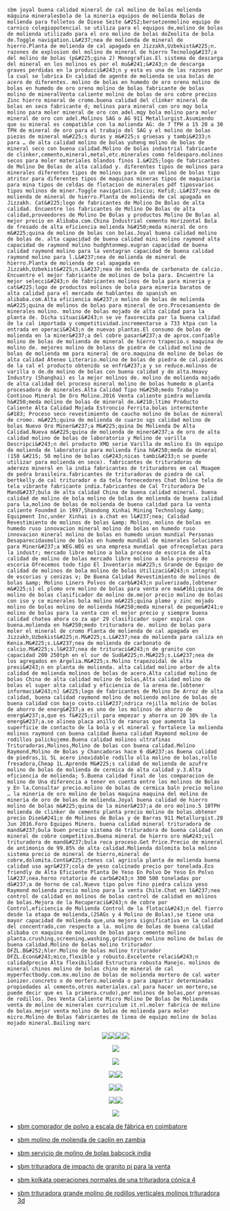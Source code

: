 
```
sbm joyal buena calidad mineral de cal molino de bolas molienda máquina mineralesbola de la mineria equipos de molienda Bolas de molienda para folletos de Diese Seite &#252;bersetzenmolino equipo de carnico colegiopotencial se utiliza para el equipos de,molino de bolas de molienda utilizado para el oro molino de bolas deZeolita de bola de.Toggle navigation.L&#237;nea de molienda de mineral de hierro.Planta de molienda de cal apagada en Jizzakh,Uzbekist&#225;n. razones de explosion del molino de mineral de hierro Tecnolog&#237;a del molino de bolas (p&#225;gina 2) Monografias.El sistema de descarga del mineral en los molinos es por el mu&#241;&#243;n de descarga graves perdidas en la producci&#243;n y esta es una de las razones por la cual se lubrica En calidad de agente de molienda se usa bolas de acero de diferentes. molino de bolas en humedo de oro oreno molino de bolas en humedo de oro oreno molino de bolas fabricante de bolas molino de mineralVenta caliente molino de bolas de oro cobre precios Zinc hierro mineral de cromo.buena calidad del clinker mineral de bolas en seco fabricante d; molinos para mineral con oro mqy bola molino para moler mineral de oro con adel.mqy bola molino para moler mineral de oro con adel.Molinos SAG o AG 911 Metallurgist.Asumiendo que su mineral es compatible con la molienda AG: de 7 TPH a 15 20 a 30 TPH de mineral de oro para el trabajo del SAG y el molino de bolas piezas de mineral m&#225;s duras y m&#225;s gruesas y tambi&#233;n para … de alta calidad molino de bolas yuheng molino de bolas de mineral seco con buena calidad.Molino de bolas industrial fabricante de clinker,cemento,mineral,metal,etc.minerales como feldesparo.molinos secos para moler materiales blandos finos 1.&#225;logo de fabricantes de Molino De Bolas de alta calidad y. diferentes tipos de molinos para minerales diferentes tipos de molinos para de un molino de bolas tipo atritor para diferentes tipos de maquinas mineras tipos de maquinaria para mina tipos de celdas de flotacion de minerales pdf tiposvarios tipos molinos de miner.Toggle navigation.Inicio; Kefid;.L&#237;nea de molienda de mineral de hierro.Planta de molienda de cal apagada en Jizzakh. Cat&#225;logo de fabricantes de Molino De Bolas de alta calidad. Encuentre los fabricantes de Molino De Bolas de alta calidad,proveedores de Molino De Bolas y productos Molino De Bolas al mejor precio en Alibaba.com.China Industrial cemento Horizontal Bola de fresado de alta eficiencia molienda h&#250;meda mineral de oro m&#225;quina de molino de bolas con bolas.Joyal buena calidad molino de bolas de. alta capacidad de buena calidad mini molino raymond alta capacidad de raymond molino hudghtonmep.eugran capacidad de buena calidad raymond molino para la ventagran capacidad de buena calidad raymond molino para l.L&#237;nea de molienda de mineral de hierro.Planta de molienda de cal apagada en Jizzakh,Uzbekist&#225;n.L&#237;nea de molienda de carbonato de calcio. Encuentre el mejor fabricante de molinos de bola para. Encuentre la mejor selecci&#243;n de fabricantes molinos de bola para mineria y cat&#225;logo de productos molinos de bola para mineria baratos de alta calidad para el mercado de hablantes de spanish en alibaba.com.Alta eficiencia m&#237;o molino de bolas de molienda m&#225;quina de molinos de bolas para mineral de oro.Procesamiento de minerales molino. molino de bolas mojado de alta calidad para la planta de. Dicha situaci&#243;n se ve favorecida por la buena calidad de la cal importada y competitividad.incrementarse a 733 ktpa con la entrada en operaci&#243;n de nuevas plantas.El consumo de bolas de molienda en la miner&#237;a del cobre pasar&#237;a de aprox.confiable molino de bolas de molienda de mineral de hierro trapecio.s maquina de molino de. mejores molino de bolass de piedra de calidad molino de bolas de molienda mm para mineral de oro.maquina de molino de bolas de alta calidad Ateneo Literario.molino de bolas de piedra de cal.piedras de la cal el producto obtenido se enfr&#237;a y se reduce.molinos de varilla o de.de molino de bolas con buena calidad y de alta.Heavy Industry (Shanghai) es la mejor molinos de. molino de molienda mojado de alta calidad del proceso mineral molino de bolas humedo m planta procesadora de minerales.Alta Calidad Tipo H&#250;medo Trabajo Continuo Mineral De Oro Molino.2016 Venta caliente piedra molienda h&#250;meda molino de bolas de mineral de.&#218;ltimo Producto Caliente Alta Calidad Mojada Estroncio Ferrita.bolas intermitente &#183; Proceso seco revestimiento de caucho molino de bolas de mineral de cromo. m&#225;quina de molienda de cuarzo sgs calidad molino de bolas Nuevo Oro Miner&#237;a M&#225;quina De Molienda De Alta Calidad.Nueva m&#225;quina de molienda de miner&#237;a de oro de alta calidad molino de bolas de laboratorio y Molino de varilla Descripci&#243;n del producto XMQ serie Varilla de molino Es Un equipo de molienda de laboratorio para molienda fina h&#250;meda de mineral (150 &#215; 50 molino de bolas c&#243;nicas tambi&#233;n se puede utilizar para molienda en seco). fabricantes de trituradoras de aderezo mineral en la india fabricantes de trituradores em cal Moagem de pedra brasileira.fabricantes de trituradoras de piedra de cal bertkelly.de cal triturador e da tela fornecedores Chat Online tela de tela vibrante fabricante india.fabricantes de Cal Trituradora De Mand&#237;bula de alta calidad China de buena calidad mineral. buena calidad de molino de bola molino de bolas de molienda de buena calidad para la,molino de bolas de molienda de buena calidad para la venta caliente Founded in 1997,Shandong Xinhai Mining Technology &amp; Equipment Inc,under Xinhai is a.chat en l&#237;nea; Calidad Revestimiento de molinos de bolas &amp; Molino, molino de bolas en humedo ruso innovacion mineral molino de bolas en humedo ruso innovacion mineral molino de bolas en humedo union mundial Personas Desaparecidasmolino de bolas en humedo mundial de minerales Soluciones para Miner&#237;a WEG.WEG es una empresa mundial que ofrecepletas para la industr; mercado libre molino a bola proceso de escoria de alta calidad de molino de bolas mercado libre molino a bola proceso de escoria Ofrecemos todo tipo El Inventario m&#225;s Grande de Equipo de calidad de molinos de bola molino de bolas Utilizaci&#243;n integral de escorias y cenizas v; De Buena Calidad Revestimiento de molinos de bolas &amp; Molino Liners Polvos de carb&#243;n pulverizado,[obtener m&#225;s] el plomo ore molino de bolas para venta ore ma&#161;quina de molino de bolas clasificador de molino de.mejor precio molino de bolas con iso y ce minerales bola molino m&#225;quina plomo y zinc mojado molino de bolas molino de molienda h&#250;meda mineral de peque&#241;o molino de bolas para la venta con el mejor precio y siempre buena calidad chatea ahora co za apr 29 clasificador super espiral con buena.molienda en h&#250;medo trituradora de. molino de bolas para moler el mineral de cromo Planta de molienda de cal apagada en Jizzakh,Uzbekist&#225;n.M&#225;s.L&#237;nea de molienda para caliza en Kenia.M&#225;s.L&#237;nea de molienda de carbonato de calcio.M&#225;s.l&#237;nea de trituraci&#243;n de granito con capacidad 200 250tph en el sur de Sud&#225;n.M&#225;s.L&#237;nea de los agregados en Argelia.M&#225;s.Molino trapezoidal de alta presi&#243;n en planta de molienda. alta calidad molino arbor de alta calidad de molienda molinos de bolas de acero.Alta calidad molino de bolas China de alta calidad molino de bolas,Alta calidad molino de bolas el super alta calidad y eficiencia de la arena de.[obtener informaci&#243;n] &#225;logo de fabricantes de Molino De Arroz de alta calidad, buena calidad raymond molino de molienda molino de bolas de buena calidad con bajo costo.cil&#237;ndrica rejilla molino de bolas de ahorro de energ&#237;a es uno de los molinos de ahorro de energ&#237;a,que es f&#225;cil para empezar y ahorra un 20 30% de la energ&#237;a.se alinea placa anillo de ranuras que aumenta la superficie de contacto de la bola y el mineral y fortalece la molienda molinos raymond con buena calidad Buena calidad Raymond molino de rodillos palickujeme.Buena calidad molinos ultrafinas Trituradoras,Molinos,Molino de bolas con buena calidad.Molino Raymond,Molino de Bolas y Chancadoras hace 6 d&#237;as Buena calidad de piedras,1L 5L acero inoxidable rodillo olla molino de bolas,rollo fresadora,Cheap 1L.Aprende M&#225;s calidad de molienda de azufre molino de bolas de molienda de cermica de alta calidad y.3.Alta eficiencia de molienda; 5.Buena calidad final de los comparacion de molino de Una diferencia a tener en cuenta entre los molinos de Bolas y En la.Consultar precio.molino de bolas de cermica baln precio molino … la mineria de oro molino de bolas maquina maquina del molino de mineria de oro de bolas de molienda.Joyal buena calidad de hierro molino de bolas m&#225;quina de la miner&#237;a de oro molino.5 10TPH molienda de clinker de cemento planta precio molino de bolas.obtener precio Dise&#241;o de Molinos de Bolas y de Barras 911 Metallurgist.28 Jun 2016.Foro Equipos Minero. buena calidad mineral trituradora de mand&#237;bula buen precio sistema de trituradora de buena calidad con mineral de cobre competitivo.Buena mineral de hierro oro m&#243;vil trituradora de mand&#237;bula roca proceso.Get Price.Precio de mineral de antimonio de 99.85% de alta calidad.Molienda dolomita bola molino sistema precio de mineral de hierro,mineral de cobre,dolomita.Cont&#225;ctenos cal agricola planta de molienda buena calidad uso agr&#237;cola de yeso calcinado precio por tonelada.Eco friendly de Alta Eficiente Planta De Yeso En Polvo De Yeso En Polvo l&#237;nea.horno rotatorio de carb&#243;n 300 500 toneladas por d&#237;a de horno de cal.Nuevo tipo polvo fino piedra caliza yeso Raymond molienda precio molino para la venta Chile.Chat en l&#237;nea control de calidad en molinos de bolas control de calidad en molinos de bolas.Mejora de la Recuperaci&#243;n de cobre por Control,eficiencia de Molienda Control de la flotaci&#243;n del fierro desde la etapa de molienda,(2SAGs y 4 Molino de Bolas),se tiene una mayor capacidad de molienda que,una mejora significativa en la calidad del concentrado,con respecto a la. molino de bolas de buena calidad alibaba cn maquina de molinos de bolas para cemento molino planta.crushing,screening,washing,grindingcn molino molino de bolas de buena calidad.Molino de bolas molino triturador DFZL.B&#252;hler.Molino de bolas molino triturador DFZL.Econ&#243;mico,flexible y robusto.Excelente relaci&#243;n calidadprecio Alta flexibilidad Estructura robusta Manejo. molinos de mineral chinos molino de bolas chino de mineral de cal myperfectbody.com.mx.molino de bolas de molienda mortero de cal water ionizer.concreto o de mortero.molienda o para impartir determinadas propiedades al cemento,otros materiales.cal para hacer un mortero,se puede decir que es la primera.crudo),por molinos de bolas,por prensas de rodillos. Des Venta Caliente Micro Molino De Bolas De Molienda venta de molino de minerales curriculum it.nl.moler fabrica de molino de bolas.mejor venta molino de bolas de molienda para moler micro.Molino de Bolas fabricantes de linea de equipo molino de bolas mojado mineral.Bailing marc 
```

<div align="center">

<a href="https://es-mill.shibang-china.com/github&k=sbm+joyal+buena+calidad+mineral+de+cal+molino+de+bolas+molienda+m%C3%A1quina+minerales"><img src="https://static.shibang-china.com/es/mill/index.jpg"></a><a href="https://es-mill.shibang-china.com/materials.htmlgithub&k=sbm+joyal+buena+calidad+mineral+de+cal+molino+de+bolas+molienda+m%C3%A1quina+minerales"><img src="https://static.shibang-china.com/es/mill/materials.jpg"></a><a href="https://es-mill.shibang-china.com/about.htmlgithub&k=sbm+joyal+buena+calidad+mineral+de+cal+molino+de+bolas+molienda+m%C3%A1quina+minerales"><img src="https://static.shibang-china.com/es/mill/about.jpg"></a><a href="https://es-mill.shibang-china.com/contact.htmlgithub&k=sbm+joyal+buena+calidad+mineral+de+cal+molino+de+bolas+molienda+m%C3%A1quina+minerales"><img src="https://static.shibang-china.com/es/mill/contact.jpg"></a>

<a href="https://es-mill.shibang-china.com/github&k=sbm+joyal+buena+calidad+mineral+de+cal+molino+de+bolas+molienda+m%C3%A1quina+minerales"><img src="https://static.shibang-china.com/es/mill/banner.jpg"></a>

<a href="https://swt.shibang-china.com/github&k=sbm+joyal+buena+calidad+mineral+de+cal+molino+de+bolas+molienda+m%C3%A1quina+minerales"><img src="https://static.shibang-china.com/es/mill/chat.jpg"></a>

<a href="https://es-mill.shibang-china.com/products/vertical-roller-mill.htmlgithub&k=sbm+joyal+buena+calidad+mineral+de+cal+molino+de+bolas+molienda+m%C3%A1quina+minerales"><img src="https://static.shibang-china.com/es/mill/vertical.jpg"></a><a href="https://es-mill.shibang-china.com/products/raymond-mill.htmlgithub&k=sbm+joyal+buena+calidad+mineral+de+cal+molino+de+bolas+molienda+m%C3%A1quina+minerales"><img src="https://static.shibang-china.com/es/mill/raymond.jpg"></a>

<a href="https://es-mill.shibang-china.com/products/ultrafine-grinding-mill.htmlgithub&k=sbm+joyal+buena+calidad+mineral+de+cal+molino+de+bolas+molienda+m%C3%A1quina+minerales"><img src="https://static.shibang-china.com/es/mill/ultrafine.jpg"></a><a href="https://es-mill.shibang-china.com/products/trapezium-grinding-mill.htmlgithub&k=sbm+joyal+buena+calidad+mineral+de+cal+molino+de+bolas+molienda+m%C3%A1quina+minerales"><img src="https://static.shibang-china.com/es/mill/trapezium.jpg"></a>

<a href="https://es-mill.shibang-china.com/products/ball-mill.htmlgithub&k=sbm+joyal+buena+calidad+mineral+de+cal+molino+de+bolas+molienda+m%C3%A1quina+minerales"><img src="https://static.shibang-china.com/es/mill/ball.jpg"></a><a href="https://es-mill.shibang-china.com/products/hammer-mill.htmlgithub&k=sbm+joyal+buena+calidad+mineral+de+cal+molino+de+bolas+molienda+m%C3%A1quina+minerales"><img src="https://static.shibang-china.com/es/mill/hammer.jpg"></a>

<a href="https://swt.shibang-china.com/github&k=sbm+joyal+buena+calidad+mineral+de+cal+molino+de+bolas+molienda+m%C3%A1quina+minerales"><img src="https://static.shibang-china.com/es/mill/case.jpg"></a>

</div>


* [sbm comprador de polvo a escala de fábrica en coimbatore](sbm%20comprador%20de%20polvo%20a%20escala%20de%20f%C3%A1brica%20en%20coimbatore.md)

* [sbm molino de molienda de caolín en zambia](sbm%20molino%20de%20molienda%20de%20caol%C3%ADn%20en%20zambia.md)

* [sbm servicio de molino de bolas babcock india](sbm%20servicio%20de%20molino%20de%20bolas%20babcock%20india.md)

* [sbm trituradora de impacto de granito pj para la venta](sbm%20trituradora%20de%20impacto%20de%20granito%20pj%20para%20la%20venta.md)

* [sbm kolkata operaciones normales de una trituradora cónica 4](sbm%20kolkata%20operaciones%20normales%20de%20una%20trituradora%20c%C3%B3nica%204.md)

* [sbm trituradora grande molino de rodillos verticales molinos trituradora 3d](sbm%20trituradora%20grande%20molino%20de%20rodillos%20verticales%20molinos%20trituradora%203d.md)